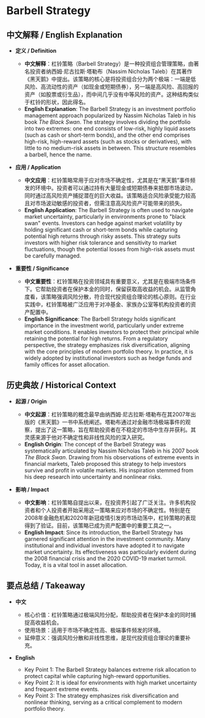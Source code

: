 # Barbell Strategy

## 中文解释 / English Explanation

* **定义 / Definition**  
  - **中文解释**：杠铃策略（Barbell Strategy）是一种投资组合管理策略，由著名投资者纳西姆·尼古拉斯·塔勒布（Nassim Nicholas Taleb）在其著作《黑天鹅》中提出。该策略的核心是将投资组合分为两个极端：一端是低风险、高流动性的资产（如现金或短期债券），另一端是高风险、高回报的资产（如股票或衍生品），而中间几乎没有中等风险的资产。这种结构类似于杠铃的形状，因此得名。  
  - **English Explanation**: The Barbell Strategy is an investment portfolio management approach popularized by Nassim Nicholas Taleb in his book *The Black Swan*. The strategy involves dividing the portfolio into two extremes: one end consists of low-risk, highly liquid assets (such as cash or short-term bonds), and the other end comprises high-risk, high-reward assets (such as stocks or derivatives), with little to no medium-risk assets in between. This structure resembles a barbell, hence the name.

* **应用 / Application**  
  - **中文应用**：杠铃策略常用于应对市场不确定性，尤其是在“黑天鹅”事件频发的环境中。投资者可以通过持有大量现金或短期债券来抵御市场波动，同时通过高风险资产捕捉潜在的巨大收益。该策略适合风险承受能力较高且对市场波动敏感的投资者，但需注意高风险资产可能带来的损失。  
  - **English Application**: The Barbell Strategy is often used to navigate market uncertainty, particularly in environments prone to "black swan" events. Investors can hedge against market volatility by holding significant cash or short-term bonds while capturing potential high returns through risky assets. This strategy suits investors with higher risk tolerance and sensitivity to market fluctuations, though the potential losses from high-risk assets must be carefully managed.

* **重要性 / Significance**  
  - **中文重要性**：杠铃策略在投资领域具有重要意义，尤其是在极端市场条件下。它帮助投资者在保护本金的同时，保留获取高收益的机会。从监管角度看，该策略强调风险分散，符合现代投资组合理论的核心原则。在行业实践中，杠铃策略被广泛应用于对冲基金、家族办公室等机构投资者的资产配置中。  
  - **English Significance**: The Barbell Strategy holds significant importance in the investment world, particularly under extreme market conditions. It enables investors to protect their principal while retaining the potential for high returns. From a regulatory perspective, the strategy emphasizes risk diversification, aligning with the core principles of modern portfolio theory. In practice, it is widely adopted by institutional investors such as hedge funds and family offices for asset allocation.

## 历史典故 / Historical Context

* **起源 / Origin**  
  - **中文起源**：杠铃策略的概念最早由纳西姆·尼古拉斯·塔勒布在其2007年出版的《黑天鹅》一书中系统阐述。塔勒布通过对金融市场极端事件的观察，提出了这一策略，旨在帮助投资者在不稳定的市场中生存并获利。其灵感来源于他对不确定性和非线性风险的深入研究。  
  - **English Origin**: The concept of the Barbell Strategy was systematically articulated by Nassim Nicholas Taleb in his 2007 book *The Black Swan*. Drawing from his observations of extreme events in financial markets, Taleb proposed this strategy to help investors survive and profit in volatile markets. His inspiration stemmed from his deep research into uncertainty and nonlinear risks.

* **影响 / Impact**  
  - **中文影响**：杠铃策略自提出以来，在投资界引起了广泛关注。许多机构投资者和个人投资者开始采用这一策略来应对市场的不确定性。特别是在2008年金融危机和2020年新冠疫情引发的市场动荡中，杠铃策略的表现得到了验证。目前，该策略已成为资产配置中的重要工具之一。  
  - **English Impact**: Since its introduction, the Barbell Strategy has garnered significant attention in the investment community. Many institutional and individual investors have adopted it to navigate market uncertainty. Its effectiveness was particularly evident during the 2008 financial crisis and the 2020 COVID-19 market turmoil. Today, it is a vital tool in asset allocation.

## 要点总结 / Takeaway

* **中文**  
  - 核心价值：杠铃策略通过极端风险分配，帮助投资者在保护本金的同时捕捉高收益机会。  
  - 使用场景：适用于市场不确定性高、极端事件频发的环境。  
  - 延伸意义：强调风险分散和非线性思维，是现代投资组合理论的重要补充。

* **English**  
  - Key Point 1: The Barbell Strategy balances extreme risk allocation to protect capital while capturing high-reward opportunities.  
  - Key Point 2: It is ideal for environments with high market uncertainty and frequent extreme events.  
  - Key Point 3: The strategy emphasizes risk diversification and nonlinear thinking, serving as a critical complement to modern portfolio theory.